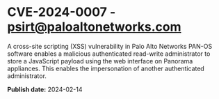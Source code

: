 # CVE-2024-0007 - psirt@paloaltonetworks.com

A cross-site scripting (XSS) vulnerability in Palo Alto Networks PAN-OS software enables a malicious authenticated read-write administrator to store a JavaScript payload using the web interface on Panorama appliances. This enables the impersonation of another authenticated administrator.

**Publish date:** 2024-02-14
